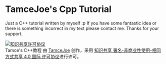 # TamceJoe's Cpp Tutorial
Just a C++ tutorial written by myself :p
If you have some fantastic idea or there is something incorrect in my text please contact me.
Thanks for your support.

<a rel="license" href="http://creativecommons.org/licenses/by-nc-sa/4.0/"><img alt="知识共享许可协议" style="border-width:0" src="https://i.creativecommons.org/l/by-nc-sa/4.0/88x31.png" /></a><br /><span xmlns:dct="http://purl.org/dc/terms/" href="http://purl.org/dc/dcmitype/Text" property="dct:title" rel="dct:type">Tamce's C++教程</span> 由 <a xmlns:cc="http://creativecommons.org/ns#" href="http://www.tamce.cn/" property="cc:attributionName" rel="cc:attributionURL">TamceJoe</a> 创作，采用 <a rel="license" href="http://creativecommons.org/licenses/by-nc-sa/4.0/">知识共享 署名-非商业性使用-相同方式共享 4.0 国际 许可协议</a>进行许可。
